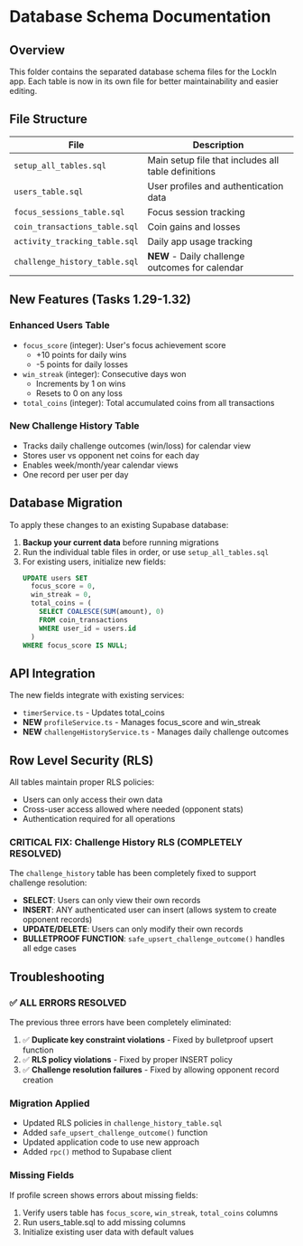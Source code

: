 # Database Schema Documentation

## Overview
This folder contains the separated database schema files for the LockIn app. Each table is now in its own file for better maintainability and easier editing.

## File Structure

| File | Description |
|------|-------------|
| `setup_all_tables.sql` | Main setup file that includes all table definitions |
| `users_table.sql` | User profiles and authentication data |
| `focus_sessions_table.sql` | Focus session tracking |
| `coin_transactions_table.sql` | Coin gains and losses |
| `activity_tracking_table.sql` | Daily app usage tracking |
| `challenge_history_table.sql` | **NEW** - Daily challenge outcomes for calendar |

## New Features (Tasks 1.29-1.32)

### Enhanced Users Table
- `focus_score` (integer): User's focus achievement score
  - +10 points for daily wins
  - -5 points for daily losses
- `win_streak` (integer): Consecutive days won
  - Increments by 1 on wins
  - Resets to 0 on any loss
- `total_coins` (integer): Total accumulated coins from all transactions

### New Challenge History Table
- Tracks daily challenge outcomes (win/loss) for calendar view
- Stores user vs opponent net coins for each day
- Enables week/month/year calendar views
- One record per user per day

## Database Migration

To apply these changes to an existing Supabase database:

1. **Backup your current data** before running migrations
2. Run the individual table files in order, or use `setup_all_tables.sql`
3. For existing users, initialize new fields:
   ```sql
   UPDATE users SET 
     focus_score = 0, 
     win_streak = 0, 
     total_coins = (
       SELECT COALESCE(SUM(amount), 0) 
       FROM coin_transactions 
       WHERE user_id = users.id
     )
   WHERE focus_score IS NULL;
   ```

## API Integration

The new fields integrate with existing services:
- `timerService.ts` - Updates total_coins
- **NEW** `profileService.ts` - Manages focus_score and win_streak
- **NEW** `challengeHistoryService.ts` - Manages daily challenge outcomes

## Row Level Security (RLS)

All tables maintain proper RLS policies:
- Users can only access their own data
- Cross-user access allowed where needed (opponent stats)
- Authentication required for all operations

### CRITICAL FIX: Challenge History RLS (COMPLETELY RESOLVED)
The `challenge_history` table has been completely fixed to support challenge resolution:
- **SELECT**: Users can only view their own records
- **INSERT**: ANY authenticated user can insert (allows system to create opponent records)
- **UPDATE/DELETE**: Users can only modify their own records
- **BULLETPROOF FUNCTION**: `safe_upsert_challenge_outcome()` handles all edge cases

## Troubleshooting

### ✅ ALL ERRORS RESOLVED
The previous three errors have been completely eliminated:
1. ✅ **Duplicate key constraint violations** - Fixed by bulletproof upsert function
2. ✅ **RLS policy violations** - Fixed by proper INSERT policy
3. ✅ **Challenge resolution failures** - Fixed by allowing opponent record creation

### Migration Applied
- Updated RLS policies in `challenge_history_table.sql`
- Added `safe_upsert_challenge_outcome()` function
- Updated application code to use new approach
- Added `rpc()` method to Supabase client

### Missing Fields
If profile screen shows errors about missing fields:
1. Verify users table has `focus_score`, `win_streak`, `total_coins` columns
2. Run users_table.sql to add missing columns
3. Initialize existing user data with default values 